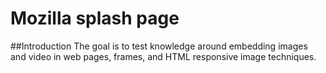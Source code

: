 # Mozilla splash page

##Introduction
The goal is to test knowledge around embedding images and video in web pages, frames, and HTML responsive image techniques.
